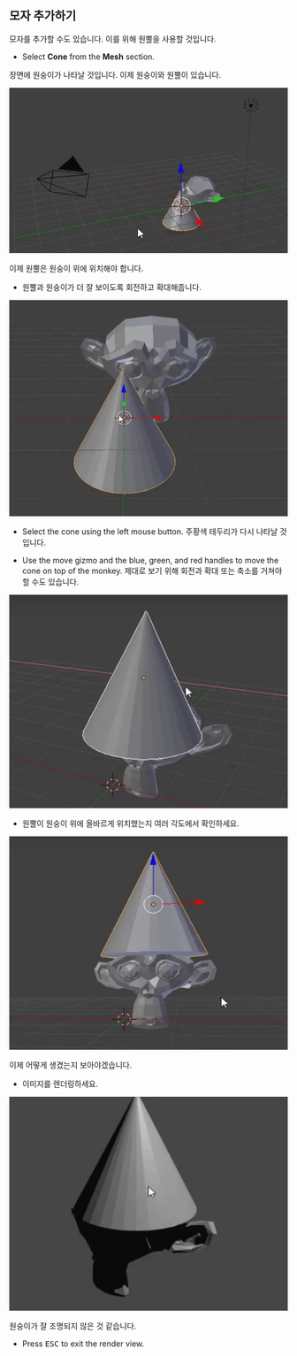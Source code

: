 ## 모자 추가하기

모자를 추가할 수도 있습니다. 이를 위해 원뿔을 사용할 것입니다.

+ Select **Cone** from the **Mesh** section.

장면에 원숭이가 나타날 것입니다. 이제 원숭이와 원뿔이 있습니다.

![원숭이와 원뿔](images/monkey-and-cone.png)

이제 원뿔은 원숭이 위에 위치해야 합니다.

+ 원뿔과 원숭이가 더 잘 보이도록 회전하고 확대해줍니다.

![원숭이를 확대한 모습](images/zoom-monkey.png)

+ Select the cone using the left mouse button. 주황색 테두리가 다시 나타날 것입니다.

+ Use the move gizmo and the blue, green, and red handles to move the cone on top of the monkey. 제대로 보기 위해 회전과 확대 또는 축소를 거쳐야 할 수도 있습니다.

![원뿔 모자를 머리에 씌운 원숭이](images/cone-monkey.png)

+ 원뿔이 원숭이 위에 올바르게 위치했는지 여러 각도에서 확인하세요.

![모자를 확인하는 과정](images/check-cone.png)

이제 어떻게 생겼는지 보아야겠습니다.

+ 이미지를 렌더링하세요.

![모자를 쓴 원숭이를 렌더링한 모습](images/render-cone-monkey.png)

원숭이가 잘 조명되지 않은 것 같습니다.

+ Press <kbd>ESC</kbd> to exit the render view.